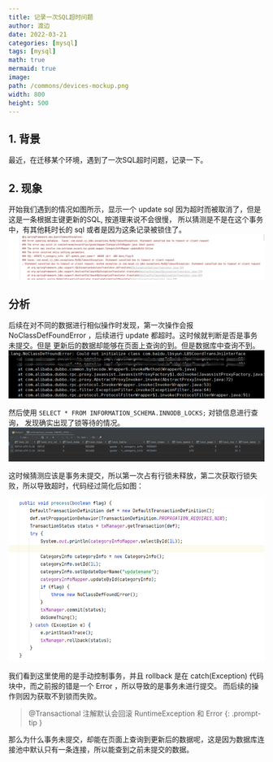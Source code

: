```yaml
---
title: 记录一次SQL超时问题
author: 渡边
date: 2022-03-21
categories: [mysql]
tags: [mysql]
math: true
mermaid: true
image:
path: /commons/devices-mockup.png
width: 800
height: 500
---
```


## 1. 背景
最近，在迁移某个环境，遇到了一次SQL超时问题，记录一下。

## 2. 现象
开始我们遇到的情况如图所示，显示一个 update sql 因为超时而被取消了，但是这是一条根据主键更新的SQL, 按道理来说不会很慢，
所以猜测是不是在这个事务中，有其他耗时长的 sql 或者是因为这条记录被锁住了。
![](../assets/img/2022-03-21-error-transacation/2f942b73.png)

## 分析
后续在对不同的数据进行相似操作时发现，第一次操作会报 NoClassDefFoundError ，后续进行 update 都超时。这时候就判断是否是事务未提交。但是
更新后的数据却能够在页面上查询的到。但是数据库中查询不到。
![](../assets/img/2022-03-21-error-transacation/87062065.png)

然后使用 `SELECT * FROM INFORMATION_SCHEMA.INNODB_LOCKS;` 对锁信息进行查询， 发现确实出现了锁等待的情况。
![](../assets/img/2022-03-21-error-transacation/8df080b7.png)

这时候猜测应该是事务未提交，所以第一次占有行锁未释放，第二次获取行锁失败，所以导致超时，代码经过简化后如图：

![](../assets/img/2022-03-21-error-transacation/eaa219bf.png)

我们看到这里使用的是手动控制事务，并且 rollback 是在 catch(Exception) 代码块中，而之前报的错是一个 Error ，所以导致的是事务未进行提交。
而后续的操作则因为获取不到锁而失败。

> @Transactional 注解默认会回滚 RuntimeException 和 Error
{: .prompt-tip }

那么为什么事务未提交，却能在页面上查询到更新后的数据呢，这是因为数据库连接池中默认只有一条连接，所以能查到之前未提交的数据。
